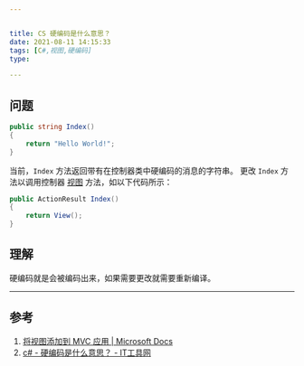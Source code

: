 ```yaml
---


title: CS 硬编码是什么意思？
date: 2021-08-11 14:15:33
tags: [C#,视图,硬编码]
type:

---
```



## 问题

```cs
public string Index() 
{ 
    return "Hello World!"; 
}
```
当前，`Index` 方法返回带有在控制器类中硬编码的消息的字符串。 更改 `Index` 方法以调用控制器 [视图](https://docs.microsoft.com/zh-cn/dotnet/api/microsoft.aspnetcore.mvc.controller.view#Microsoft_AspNetCore_Mvc_Controller_View) 方法，如以下代码所示：

```cs
public ActionResult Index() 
{ 
    return View(); 
}
```


## 理解

硬编码就是会被编码出来，如果需要更改就需要重新编译。

---


## 参考

1. [将视图添加到 MVC 应用 | Microsoft Docs](https://docs.microsoft.com/zh-cn/aspnet/mvc/overview/getting-started/introduction/adding-a-view)
2. [c# - 硬编码是什么意思？ - IT工具网](https://www.coder.work/article/3058663)
